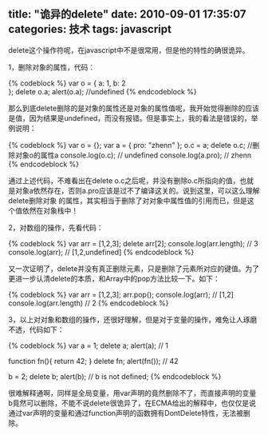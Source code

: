 title: "诡异的delete"
date: 2010-09-01 17:35:07
categories: 技术
tags: javascript
---

delete这个操作符呢，在javascript中不是很常用，但是他的特性的确很诡异。

1，删除对象的属性，代码：

{% codeblock %}
var o = {
    a: 1,
    b: 2    
};
delete o.a;
alert(o.a);  //undefined
{% endcodeblock %}

<!--more-->

那么到底delete删除的是对象的属性还是对象的属性值呢，我开始觉得删除的应该是值，因为结果是undefined，而没有报错。但是事实上，我的看法是错误的，举例说明：

{% codeblock %}
var o = {};
var a = { 
    pro: "zhenn"
};
o.c = a;
delete o.c;    //删除对象o的属性a
console.log(o.c);     // undefined
console.log(a.pro);   // zhenn
{% endcodeblock %}


通过上述代码，不难看出在delete o.c之后呢，并没有删除o.c所指向的值，也就是对象a依然存在，否则a.pro应该是过不了编译这关的。说到这里，可以这么理解delete删除对象 的属性，其实相当于删除了对对象中属性值的引用而已，但是这个值依然在对象栈中！

2，对数组的操作，先看代码：


{% codeblock %}
var arr = [1,2,3];
delete arr[2];
console.log(arr.length);  // 3
console.log(arr);   // [1,2,undefined]
{% endcodeblock %}

又一次证明了，delete并没有真正删除元素，只是删除了元素所对应的键值。为了更进一步认清delete的本质，和Array中的pop方法比较一下。如下：

{% codeblock %}
var arr = [1,2,3];
arr.pop();
console.log(arr);  // [1,2]
console.log(arr.length)  // 2
{% endcodeblock %}

3，以上对对象和数组的操作，还很好理解，但是对于变量的操作，难免让人琢磨不透，代码如下：

{% codeblock %}
var a = 1;
delete a;
alert(a); // 1
   
function fn(){ return 42; }
delete fn;
alert(fn());  // 42
   
b = 2;
delete b;
alert(b);  // b is not defined;
{% endcodeblock %}

很难解释通啊，同样是全局变量，用var声明的竟然删除不了，而直接声明的变量b竟然可以删除，不能不说delete很诡异了，在ECMA给出的解释中，也仅仅是说通过var声明的变量和通过function声明的函数拥有DontDelete特性，无法被删除。